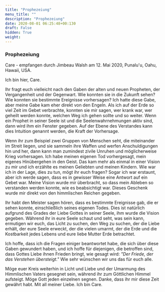 ```yaml
---
title: "Prophezeiung"
menu_title: ""
description: "Prophezeiung"
date: 2020-08-01 06:25:48+00:130
draft: False
hidden: True
weight:
---
```

### Prophezeiung

Care - empfangen durch Jimbeau Walsh am 12. Mai 2020, Punalu'u, Oahu, Hawaii, USA.

Ich bin hier, Care.

Ihr fragt euch vielleicht nach den Gaben der alten und neuen Propheten, der Vergangenheit und der Gegenwart. Wie konnten sie in die Zukunft sehen? Wie konnten sie bestimmte Ereignisse vorhersagen? Ich hatte diese Gabe, aber meine Gabe kam eher direkt von den Engeln. Als ich auf der Erde so viel Zeit im Gebet verbrachte, konnten sie mir sagen, wer krank war, wer geheilt werden konnte, welchen Weg ich gehen sollte und so weiter. Wenn ein Prophet in seiner Seele ist und die Seelenwahrnehmungen aktiv sind, dann wird ihm ein Fenster gegeben. Auf der Ebene des Verstandes kann dies Intuition genannt werden, die Kraft der Vorhersage.

Wenn ihr zum Beispiel zwei Gruppen von Menschen seht, die miteinander im Streit liegen, und sie sammeln ihre Waffen und werfen Anschuldigungen hin und her, dann kann man zumindest zivile Unruhen und möglicherweise Krieg vorhersagen. Ich habe meinen eigenen Tod vorhergesagt, mein eigenes Hinübergehen in den Geist. Das kam mehr als einmal in einer Vision zu mir und ich erzählte es meinen Geliebten und meinen Kindern. Wie war ich in der Lage, dies zu tun, mögt ihr euch fragen? Sogar ich war erstaunt, aber ich werde sagen, dass es in gewisser Weise eine Antwort auf ein Gebet war. Meine Vision wurde mir überbracht, so dass mein Ableben so verstanden werden konnte, wie es beabsichtigt war. Dieses Geschenk wurde mir direkt von den himmlischen Reichen gegeben.

Ihr habt den Meister sagen hören, dass es bestimmte Ereignisse gab, die er sehen konnte, einschließlich seines eigenen Todes. Dies ist natürlich aufgrund des Grades der Liebe Gottes in seiner Seele, ihm wurde die Vision gegeben. Während ihr in eure Seele schaut und seht, was sein kann, ermutigen wir euch, das Licht zu suchen, den Weg zu suchen, der die Liebe erhält, der eure Seele erweckt, der die vielen umarmt, der die Erde und die Kostbarkeit jedes Lebens und eure liebe Mutter Erde betrachtet.

Ich hoffe, dass ich die Fragen einiger beantwortet habe, die sich über diese Gaben gewundert haben, und ich hoffe für diejenigen, die betroffen sind, dass Gottes Liebe ihnen Frieden bringt, wie gesagt wird: *"Der Friede, der das Verstehen übersteigt."* Wie sehr wünschen wir uns das für euch alle.

Möge euer Kreis weiterhin in Licht und Liebe und der Umarmung des Himmlischen Vaters gesegnet sein, während ihr zum Göttlichen Himmel aufsteigt. Möge Gott jeden einzelnen segnen. Danke, dass ihr mir diese Zeit gewährt habt. Mit all meiner Liebe. Ich bin Care.
